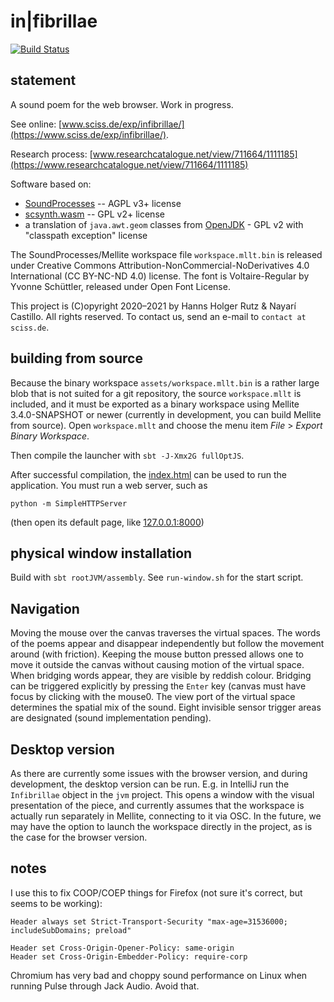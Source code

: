 # in|fibrillae

[![Build Status](https://github.com/Sciss/Infibrillae/workflows/Scala%20CI/badge.svg?branch=main)](https://github.com/Sciss/Infibrillae/actions?query=workflow%3A%22Scala+CI%22)

## statement

A sound poem for the web browser.
Work in progress.

See online: [www.sciss.de/exp/infibrillae/](https://www.sciss.de/exp/infibrillae/).

Research process: [www.researchcatalogue.net/view/711664/1111185](https://www.researchcatalogue.net/view/711664/1111185)

Software based on:
- [SoundProcesses](https://github.com/Sciss/SoundProcesses) -- AGPL v3+ license
- [scsynth.wasm](https://github.com/Sciss/supercollider/tree/wasm) -- GPL v2+ license
- a translation of `java.awt.geom` classes from [OpenJDK](http://openjdk.java.net/) - GPL v2 with "classpath exception" license

The SoundProcesses/Mellite workspace file `workspace.mllt.bin` is released under
Creative Commons Attribution-NonCommercial-NoDerivatives 4.0 International (CC BY-NC-ND 4.0) license.
The font is Voltaire-Regular by Yvonne Schüttler, released under Open Font License.

This project is (C)opyright 2020–2021 by Hanns Holger Rutz & Nayarí Castillo. All rights reserved.
To contact us, send an e-mail to `contact at sciss.de`.

## building from source

Because the binary workspace `assets/workspace.mllt.bin` is a rather large blob that is not suited for
a git repository, the source `workspace.mllt` is included, and it must be exported as a binary workspace
using Mellite 3.4.0-SNAPSHOT or newer (currently in development, you can build Mellite from source).
Open `workspace.mllt` and choose the menu item _File_ > _Export Binary Workspace_.

Then compile the launcher with `sbt -J-Xmx2G fullOptJS`.

After successful compilation, the [index.html](index.html) can be used to run the application.
You must run a web server, such as

    python -m SimpleHTTPServer

(then open its default page, like [127.0.0.1:8000](http://127.0.0.1:8000))

## physical window installation

Build with `sbt rootJVM/assembly`. See `run-window.sh` for the start script.

## Navigation

Moving the mouse over the canvas traverses the virtual spaces. The words of the poems appear and disappear
independently but follow the movement around (with friction). Keeping the mouse button pressed allows one to
move it outside the canvas without causing motion of the virtual space.
When bridging words appear, they are visible
by reddish colour. Bridging can be triggered explicitly by pressing the `Enter` key (canvas must have focus by
clicking with the mouse0. The view port of the  virtual space determines the spatial mix of the sound. Eight
invisible sensor trigger areas are designated (sound implementation pending).

## Desktop version

As there are currently some issues with the browser version, and during development, the desktop version
can be run. E.g. in IntelliJ run the `Infibrillae` object in the `jvm` project. This opens a window with
the visual presentation of the piece, and currently assumes that the workspace is actually run separately
in Mellite, connecting to it via OSC. In the future, we may have the option to launch the workspace directly
in the project, as is the case for the browser version.

## notes

I use this to fix COOP/COEP things for Firefox (not sure it's correct, but seems to be working):

```
Header always set Strict-Transport-Security "max-age=31536000; includeSubDomains; preload"

Header set Cross-Origin-Opener-Policy: same-origin
Header set Cross-Origin-Embedder-Policy: require-corp
```

Chromium has very bad and choppy sound performance on Linux when running Pulse through Jack Audio. Avoid that.
